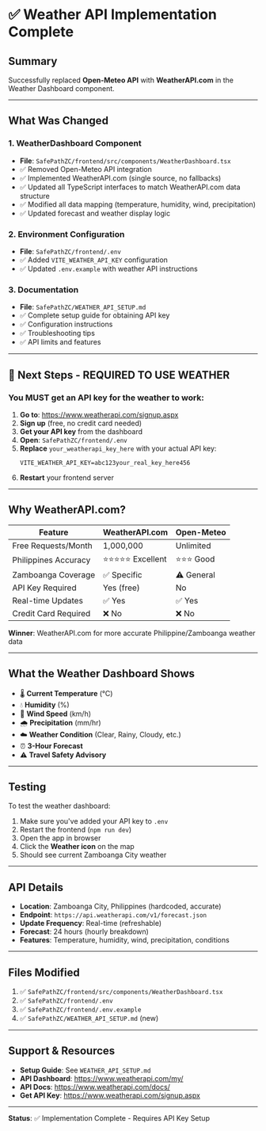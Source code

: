 # ✅ Weather API Implementation Complete

## Summary

Successfully replaced **Open-Meteo API** with **WeatherAPI.com** in the Weather Dashboard component.

---

## What Was Changed

### 1. **WeatherDashboard Component**

- **File**: `SafePathZC/frontend/src/components/WeatherDashboard.tsx`
- ✅ Removed Open-Meteo API integration
- ✅ Implemented WeatherAPI.com (single source, no fallbacks)
- ✅ Updated all TypeScript interfaces to match WeatherAPI.com data structure
- ✅ Modified all data mapping (temperature, humidity, wind, precipitation)
- ✅ Updated forecast and weather display logic

### 2. **Environment Configuration**

- **File**: `SafePathZC/frontend/.env`
- ✅ Added `VITE_WEATHER_API_KEY` configuration
- ✅ Updated `.env.example` with weather API instructions

### 3. **Documentation**

- **File**: `SafePathZC/WEATHER_API_SETUP.md`
- ✅ Complete setup guide for obtaining API key
- ✅ Configuration instructions
- ✅ Troubleshooting tips
- ✅ API limits and features

---

## 🚀 Next Steps - REQUIRED TO USE WEATHER

### **You MUST get an API key for the weather to work:**

1. **Go to**: https://www.weatherapi.com/signup.aspx
2. **Sign up** (free, no credit card needed)
3. **Get your API key** from the dashboard
4. **Open**: `SafePathZC/frontend/.env`
5. **Replace** `your_weatherapi_key_here` with your actual API key:
   ```
   VITE_WEATHER_API_KEY=abc123your_real_key_here456
   ```
6. **Restart** your frontend server

---

## Why WeatherAPI.com?

| Feature              | WeatherAPI.com       | Open-Meteo  |
| -------------------- | -------------------- | ----------- |
| Free Requests/Month  | 1,000,000            | Unlimited   |
| Philippines Accuracy | ⭐⭐⭐⭐⭐ Excellent | ⭐⭐⭐ Good |
| Zamboanga Coverage   | ✅ Specific          | ⚠️ General  |
| API Key Required     | Yes (free)           | No          |
| Real-time Updates    | ✅ Yes               | ✅ Yes      |
| Credit Card Required | ❌ No                | ❌ No       |

**Winner**: WeatherAPI.com for more accurate Philippine/Zamboanga weather data

---

## What the Weather Dashboard Shows

- 🌡️ **Current Temperature** (°C)
- 💧 **Humidity** (%)
- 💨 **Wind Speed** (km/h)
- 🌧️ **Precipitation** (mm/hr)
- ☁️ **Weather Condition** (Clear, Rainy, Cloudy, etc.)
- ⏰ **3-Hour Forecast**
- ⚠️ **Travel Safety Advisory**

---

## Testing

To test the weather dashboard:

1. Make sure you've added your API key to `.env`
2. Restart the frontend (`npm run dev`)
3. Open the app in browser
4. Click the **Weather icon** on the map
5. Should see current Zamboanga City weather

---

## API Details

- **Location**: Zamboanga City, Philippines (hardcoded, accurate)
- **Endpoint**: `https://api.weatherapi.com/v1/forecast.json`
- **Update Frequency**: Real-time (refreshable)
- **Forecast**: 24 hours (hourly breakdown)
- **Features**: Temperature, humidity, wind, precipitation, conditions

---

## Files Modified

1. ✅ `SafePathZC/frontend/src/components/WeatherDashboard.tsx`
2. ✅ `SafePathZC/frontend/.env`
3. ✅ `SafePathZC/frontend/.env.example`
4. ✅ `SafePathZC/WEATHER_API_SETUP.md` (new)

---

## Support & Resources

- **Setup Guide**: See `WEATHER_API_SETUP.md`
- **API Dashboard**: https://www.weatherapi.com/my/
- **API Docs**: https://www.weatherapi.com/docs/
- **Get API Key**: https://www.weatherapi.com/signup.aspx

---

**Status**: ✅ Implementation Complete - Requires API Key Setup
